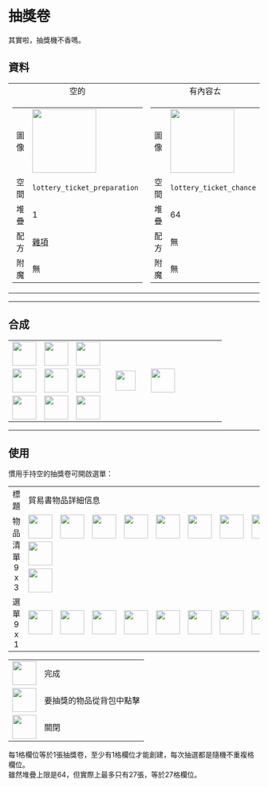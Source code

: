 # 抽獎卷
其實啦，抽獎機不香嗎。

## 資料
<table>
    <tr>
        <td align="center">空的</td>
        <td align="center">有內容ㄊ</td>
    </tr>
    <tr>
        <td>
            <table>
                <tr><td>圖像</td><td><img src="https://i.imgur.com/qegwzus.png" width="128"/></td></tr>
                <tr><td>空間</td><td><code>lottery_ticket_preparation</code></td></tr>
                <tr><td>堆疊</td><td>1</td></tr>
                <tr><td>配方</td><td><a href="https://minecraft.fandom.com/zh/wiki/合成/雜項配方">雜項</a></td></tr>
                <tr><td>附魔</td><td>無</td></tr>
            </table>
        </td>
        <td>
            <table>
                <tr><td>圖像</td><td><img src="https://i.imgur.com/50XAfyr.png" width="128"/></td></tr>
                <tr><td>空間</td><td><code>lottery_ticket_chance</code></td></tr>
                <tr><td>堆疊</td><td>64</td></tr>
                <tr><td>配方</td><td>無</td></tr>
                <tr><td>附魔</td><td>無</td></tr>
            </table>
        </td>
    </tr>
</table>
  
---

## 合成
<table>
    <tr><td><img src="https://i.imgur.com/m8hwGCr.png" width="48"/></td><td><img src="https://i.imgur.com/m8hwGCr.png" width="48"/></td><td><img src="https://i.imgur.com/m8hwGCr.png" width="48"/></td><td colspan="3"></td></tr>
    <tr><td><img src="https://i.imgur.com/m8hwGCr.png" width="48"/></td><td><img src="https://i.imgur.com/cKD5158.png" width="48"/></td><td><img src="https://i.imgur.com/K3iELqO.png" width="48"/></td><td width="70" align="center"><img src="https://i.imgur.com/VE0KqIE.png" width="40"/></td><td><img src="https://i.imgur.com/qegwzus.png" width="48"/></td><td width="70"></td></tr>
    <tr><td><img src="https://i.imgur.com/m8hwGCr.png" width="48"/></td><td><img src="https://i.imgur.com/m8hwGCr.png" width="48"/></td><td><img src="https://i.imgur.com/m8hwGCr.png" width="48"/></td><td colspan="3"></td></tr>
</table>
  
---

## 使用
慣用手持空的抽獎卷可開啟選單：  

<table>
    <tr><td align="center">標題</td><td colspan="9">貿易書物品詳細信息</td></tr>
    <tr><td rowspan="3" align="center">物品清單<br/>9 x 3</td><td><img src="https://i.imgur.com/qKVtU7P.png" width="48"/></td><td><img src="https://i.imgur.com/qKVtU7P.png" width="48"/></td><td><img src="https://i.imgur.com/qKVtU7P.png" width="48"/></td><td><img src="https://i.imgur.com/qKVtU7P.png" width="48"/></td><td><img src="https://i.imgur.com/qKVtU7P.png" width="48"/></td><td><img src="https://i.imgur.com/qKVtU7P.png" width="48"/></td><td><img src="https://i.imgur.com/wl43BjZ.png" width="48"/></td><td><img src="https://i.imgur.com/wl43BjZ.png" width="48"/></td><td><img src="https://i.imgur.com/wl43BjZ.png" width="48"/></td></tr>
    <tr><td><img src="https://i.imgur.com/wl43BjZ.png" width="48"/></td><td></td><td></td><td></td><td></td><td></td><td></td><td></td><td></td></tr>
    <tr><td><img src="https://i.imgur.com/wl43BjZ.png" width="48"/></td><td></td><td></td><td></td><td></td><td></td><td></td><td></td><td></td></tr>
    <tr><td align="center">選單<br/>9 x 1</td><td><img src="https://i.imgur.com/QtuKo31.png" width="48"/></td><td><img src="https://i.imgur.com/wl43BjZ.png" width="48"/></td><td><img src="https://i.imgur.com/mpgmuwq.png" width="48"/></td><td><img src="https://i.imgur.com/wl43BjZ.png" width="48"/></td><td><img src="https://i.imgur.com/wl43BjZ.png" width="48"/></td><td><img src="https://i.imgur.com/wl43BjZ.png" width="48"/></td><td><img src="https://i.imgur.com/wl43BjZ.png" width="48"/></td><td><img src="https://i.imgur.com/wl43BjZ.png" width="48"/></td><td><img src="https://i.imgur.com/sAwvuIi.png" width="48"/></td></tr>
</table>

<table>
    <tr><td align="center"><img src="https://i.imgur.com/QtuKo31.png" width="48"/></td><td>完成</td></tr>
    <tr><td align="center"><img src="https://i.imgur.com/mpgmuwq.png" width="48"/></td><td>要抽獎的物品從背包中點擊</td></tr>
    <tr><td align="center"><img src="https://i.imgur.com/sAwvuIi.png" width="48"/></td><td>關閉</td></tr>
</table>

每1格欄位等於1張抽獎卷，至少有1格欄位才能創建，每次抽選都是隨機不重複格欄位。  
雖然堆疊上限是64，但實際上最多只有27張，等於27格欄位。
